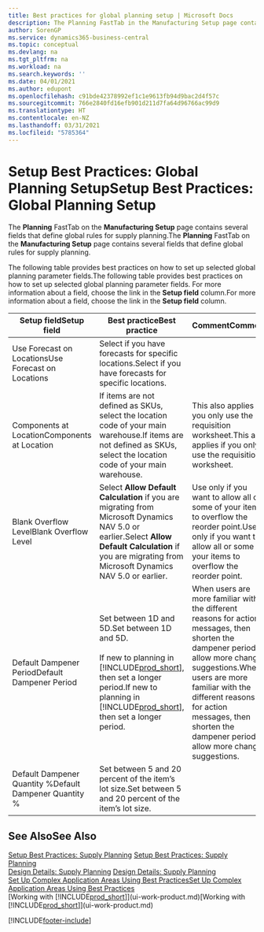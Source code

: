 ```yaml
---
title: Best practices for global planning setup | Microsoft Docs
description: The Planning FastTab in the Manufacturing Setup page contains several fields that define global rules for supply planning.
author: SorenGP
ms.service: dynamics365-business-central
ms.topic: conceptual
ms.devlang: na
ms.tgt_pltfrm: na
ms.workload: na
ms.search.keywords: ''
ms.date: 04/01/2021
ms.author: edupont
ms.openlocfilehash: c91bde42378992ef1c1e9613fb94d9bac2d4f57c
ms.sourcegitcommit: 766e2840fd16efb901d211d7fa64d96766ac99d9
ms.translationtype: HT
ms.contentlocale: en-NZ
ms.lasthandoff: 03/31/2021
ms.locfileid: "5785364"
---
```

# <a name="setup-best-practices-global-planning-setup"></a><span data-ttu-id="9253e-103">Setup Best Practices: Global Planning Setup</span><span class="sxs-lookup"><span data-stu-id="9253e-103">Setup Best Practices: Global Planning Setup</span></span>
<span data-ttu-id="9253e-104">The **Planning** FastTab on the **Manufacturing Setup** page contains several fields that define global rules for supply planning.</span><span class="sxs-lookup"><span data-stu-id="9253e-104">The **Planning** FastTab on the **Manufacturing Setup** page contains several fields that define global rules for supply planning.</span></span>  

 <span data-ttu-id="9253e-105">The following table provides best practices on how to set up selected global planning parameter fields.</span><span class="sxs-lookup"><span data-stu-id="9253e-105">The following table provides best practices on how to set up selected global planning parameter fields.</span></span> <span data-ttu-id="9253e-106">For more information about a field, choose the link in the **Setup field** column.</span><span class="sxs-lookup"><span data-stu-id="9253e-106">For more information about a field, choose the link in the **Setup field** column.</span></span>  

|<span data-ttu-id="9253e-107">Setup field</span><span class="sxs-lookup"><span data-stu-id="9253e-107">Setup field</span></span>|<span data-ttu-id="9253e-108">Best practice</span><span class="sxs-lookup"><span data-stu-id="9253e-108">Best practice</span></span>|<span data-ttu-id="9253e-109">Comment</span><span class="sxs-lookup"><span data-stu-id="9253e-109">Comment</span></span>|  
|-----------------|-------------------|-------------|  
|<span data-ttu-id="9253e-110">Use Forecast on Locations</span><span class="sxs-lookup"><span data-stu-id="9253e-110">Use Forecast on Locations</span></span>|<span data-ttu-id="9253e-111">Select if you have forecasts for specific locations.</span><span class="sxs-lookup"><span data-stu-id="9253e-111">Select if you have forecasts for specific locations.</span></span>||  
|<span data-ttu-id="9253e-112">Components at Location</span><span class="sxs-lookup"><span data-stu-id="9253e-112">Components at Location</span></span>|<span data-ttu-id="9253e-113">If items are not defined as SKUs, select the location code of your main warehouse.</span><span class="sxs-lookup"><span data-stu-id="9253e-113">If items are not defined as SKUs, select the location code of your main warehouse.</span></span>|<span data-ttu-id="9253e-114">This also applies if you only use the requisition worksheet.</span><span class="sxs-lookup"><span data-stu-id="9253e-114">This also applies if you only use the requisition worksheet.</span></span>|  
|<span data-ttu-id="9253e-115">Blank Overflow Level</span><span class="sxs-lookup"><span data-stu-id="9253e-115">Blank Overflow Level</span></span>|<span data-ttu-id="9253e-116">Select **Allow Default Calculation** if you are migrating from Microsoft Dynamics NAV 5.0 or earlier.</span><span class="sxs-lookup"><span data-stu-id="9253e-116">Select **Allow Default Calculation** if you are migrating from Microsoft Dynamics NAV 5.0 or earlier.</span></span>|<span data-ttu-id="9253e-117">Use only if you want to allow all or some of your items to overflow the reorder point.</span><span class="sxs-lookup"><span data-stu-id="9253e-117">Use only if you want to allow all or some of your items to overflow the reorder point.</span></span>|  
|<span data-ttu-id="9253e-118">Default Dampener Period</span><span class="sxs-lookup"><span data-stu-id="9253e-118">Default Dampener Period</span></span>|<span data-ttu-id="9253e-119">Set between 1D and 5D.</span><span class="sxs-lookup"><span data-stu-id="9253e-119">Set between 1D and 5D.</span></span><br /><br /> <span data-ttu-id="9253e-120">If new to planning in [!INCLUDE[prod_short](includes/prod_short.md)], then set a longer period.</span><span class="sxs-lookup"><span data-stu-id="9253e-120">If new to planning in [!INCLUDE[prod_short](includes/prod_short.md)], then set a longer period.</span></span>|<span data-ttu-id="9253e-121">When users are more familiar with the different reasons for action messages, then shorten the dampener period to allow more change suggestions.</span><span class="sxs-lookup"><span data-stu-id="9253e-121">When users are more familiar with the different reasons for action messages, then shorten the dampener period to allow more change suggestions.</span></span>|  
|<span data-ttu-id="9253e-122">Default Dampener Quantity %</span><span class="sxs-lookup"><span data-stu-id="9253e-122">Default Dampener Quantity %</span></span>|<span data-ttu-id="9253e-123">Set between 5 and 20 percent of the item’s lot size.</span><span class="sxs-lookup"><span data-stu-id="9253e-123">Set between 5 and 20 percent of the item’s lot size.</span></span>||  

## <a name="see-also"></a><span data-ttu-id="9253e-124">See Also</span><span class="sxs-lookup"><span data-stu-id="9253e-124">See Also</span></span>  
 <span data-ttu-id="9253e-125">[Setup Best Practices: Supply Planning](setup-best-practices-supply-planning.md) </span><span class="sxs-lookup"><span data-stu-id="9253e-125">[Setup Best Practices: Supply Planning](setup-best-practices-supply-planning.md) </span></span>  
 <span data-ttu-id="9253e-126">[Design Details: Supply Planning](design-details-supply-planning.md) </span><span class="sxs-lookup"><span data-stu-id="9253e-126">[Design Details: Supply Planning](design-details-supply-planning.md) </span></span>  
 [<span data-ttu-id="9253e-127">Set Up Complex Application Areas Using Best Practices</span><span class="sxs-lookup"><span data-stu-id="9253e-127">Set Up Complex Application Areas Using Best Practices</span></span>](set-up-complex-application-areas-using-best-practices.md)  
 <span data-ttu-id="9253e-128">[Working with [!INCLUDE[prod_short](includes/prod_short.md)]](ui-work-product.md)</span><span class="sxs-lookup"><span data-stu-id="9253e-128">[Working with [!INCLUDE[prod_short](includes/prod_short.md)]](ui-work-product.md)</span></span>


[!INCLUDE[footer-include](includes/footer-banner.md)]